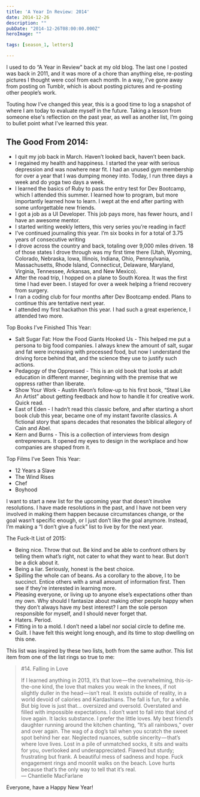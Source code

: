 ```yaml
---
title: 'A Year In Review: 2014'
date: 2014-12-26
description: ""
pubDate: "2014-12-26T08:00:00.000Z"
heroImage: ""

tags: [season_1, letters]

---
```




I used to do “A Year in Review" back at my old blog. The last one I posted was back in 2011, and it was more of a chore than anything else, re-posting pictures I thought were cool from each month. In a way, I’ve gone away from posting on Tumblr, which is about posting pictures and re-posting other people’s work.

Touting how I’ve changed this year, this is a good time to log a snapshot of where I am today to evaluate myself in the future. Taking a lesson from someone else's reflection on the past year, as well as another list, I’m going to bullet point what I’ve learned this year.

## The Good From 2014:
- I quit my job back in March. Haven’t looked back, haven’t been back.
- I regained my health and happiness. I started the year with serious depression and was nowhere near fit. I had an unused gym membership for over a year that I was dumping money into. Today, I run three days a week and do yoga two days a week.
- I learned the basics of Ruby to pass the entry test for Dev Bootcamp, which I attended this summer. I learned how to program, but more importantly learned how to learn. I wept at the end after parting with some unforgettable new friends.
- I got a job as a UI Developer. This job pays more, has fewer hours, and I have an awesome mentor.
- I started writing weekly letters, this very series you’re reading in fact!
- I’ve continued journaling this year. I’m six books in for a total of 3.75 years of consecutive writing
- I drove across the country and back, totaling over 9,000 miles driven. 18 of those states I drove through was my first time there (Utah, Wyoming, Colorado, Nebraska, Iowa, Illinois, Indiana, Ohio, Pennsylvania, Massachusetts, Rhode Island, Connecticut, Delaware, Maryland, Virginia, Tennessee, Arkansas, and New Mexico).
- After the road trip, I hopped on a plane to South Korea. It was the first time I had ever been. I stayed for over a week helping a friend recovery from surgery.
- I ran a coding club for four months after Dev Bootcamp ended. Plans to continue this are tentative next year.
- I attended my first hackathon this year. I had such a great experience, I attended two more.

Top Books I’ve Finished This Year:

- Salt Sugar Fat: How the Food Giants Hooked Us - This helped me put a persona to big food companies.
I always knew the amount of salt, sugar and fat were increasing with processed food,
but now I understand the driving force behind that, and the science they use to justify such actions.
- Pedagogy of the Oppressed - This is an old book that looks at adult education in different manner, beginning with the premise that we oppress rather than liberate.
- Show Your Work - Austin Kleon’s follow-up to his first book, “Steal Like An Artist” about getting feedback and how to handle it for creative work. Quick read.
- East of Eden - I hadn’t read this classic before, and after starting a short book club this year, became one of my instant favorite classics. A fictional story that spans decades that resonates the biblical allegory of Cain and Abel.
- Kern and Burns - This is a collection of interviews from design entrepreneurs. It opened my eyes to design in the workplace and how companies are shaped from it.

Top Films I’ve Seen This Year:

- 12 Years a Slave
- The Wind Rises
- Chef
- Boyhood

I want to start a new list for the upcoming year that doesn’t involve resolutions. I have made resolutions in the past, and I have not been very involved in making them happen because circumstances change, or the goal wasn’t specific enough, or I just don’t like the goal anymore. Instead, I’m making a “I don’t give a fuck” list to live by for the next year.

The Fuck-It List of 2015:
- Being nice. Throw that out. Be kind and be able to confront others by telling them what’s right, not cater to what they want to hear. But don’t  be a dick about it.
- Being a liar. Seriously, honest is the best choice.
- Spilling the whole can of beans. As a corollary to the above, I to be succinct. Entice others with a small amount of information first. Then see if they’re interested in learning more.
- Pleasing everyone, or living up to anyone else’s expectations other than my own. Why should I fantasize about making other people happy when they don’t always have my best interest? I am the sole person responsible for myself, and I should never forget that.
- Haters. Period.
- Fitting in to a mold. I don’t need a label nor social circle to define me.
- Guilt. I have felt this weight long enough, and its time to stop dwelling on this one.

This list was inspired by these two lists, both from the same author. This list item from one of the list rings so true to me:

> #14. Falling in Love
>
> If I learned anything in 2013, it’s that love — the overwhelming, this-is-the-one kind, the love that makes you weak in the knees, if not slightly duller in the head — isn’t real. It exists outside of reality, in a world devoid of calories and Kardashians. The fall is fun, for a while. But big love is just that… oversized and oversold. Overstated and filled with impossible expectations. I don’t want to fall into that kind of love again. It lacks substance. I prefer the little loves. My best friend’s daughter running around the kitchen chanting, “It’s all rainbows,” over and over again. The wag of a dog’s tail when you scratch the sweet spot behind her ear. Neglected nuances, subtle sincerity — that’s where love lives. Lost in a pile of unmatched socks, it sits and waits for you, overlooked and underappreciated. Flawed but sturdy; frustrating but frank. A beautiful mess of sadness and hope. Fuck engagement rings and moonlit walks on the beach. Love hurts because that’s the only way to tell that it’s real.  
> — Chantielle MacFarlane

Everyone, have a Happy New Year!
